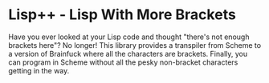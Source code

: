 # Lisp++ - Lisp With More Brackets

Have you ever looked at your Lisp code and thought "there's not enough brackets here"? No longer! This library provides a transpiler from Scheme to a version of Brainfuck where all the characters are brackets. Finally, you can program in Scheme without all the pesky non-bracket characters getting in the way.
